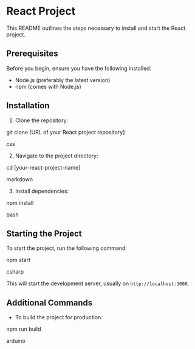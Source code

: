 # React Project

This README outlines the steps necessary to install and start the React project.

## Prerequisites

Before you begin, ensure you have the following installed:
- Node.js (preferably the latest version)
- npm (comes with Node.js)

## Installation

1. Clone the repository:

git clone [URL of your React project repository]

css


2. Navigate to the project directory:

cd [your-react-project-name]

markdown


3. Install dependencies:

npm install

bash


## Starting the Project

To start the project, run the following command:

npm start

csharp


This will start the development server, usually on `http://localhost:3000`.

## Additional Commands

- To build the project for production:

npm run build

arduino




